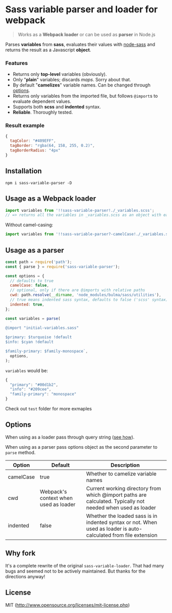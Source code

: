 # Sass variable parser and loader for webpack

> Works as a **Webpack loader** or can be used as **parser** in Node.js

Parses **variables** from **sass**, evaluates their values with [node-sass](https://github.com/sass/node-sass) and returns the result as a Javascript **object**.

### Features

* Returns only **top-level** variables (obviously).
* Only "**plain**" variables; discards _maps_. Sorry about that.
* By default "**camelizes**" variable names. Can be changed through [options](#options).
* Returns only variables from the imported file, but follows `@import`s to evaluate dependent values.
* Supports both **scss** and **indented** syntax.
* **Reliable**. Thoroughly tested.

### Result example

```javascript
{
  tagColor: "#409EFF",
  tagBorder: "rgba(64, 158, 255, 0.2)",
  tagBorderRadius: "4px"
}
```

## Installation

`npm i sass-variable-parser -D`

## Usage as a Webpack loader

```javascript
import variables from '!!sass-variable-parser!./_variables.scss';
// => returns all the variables in _variables.scss as an object with each variable name camelCased
```

Without camel-casing:

```javascript
import variables from '!!sass-variable-parser?-camelCase!./_variables.scss';
```

## Usage as a parser

```javascript
const path = require('path');
const { parse } = require('sass-variable-parser');

const options = {
  // defaults to true
  camelCase: false,
  // optional, only if there are @imports with relative paths
  cwd: path.resolve(__dirname, 'node_modules/bulma/sass/utilities'),
  // true means indented sass syntax, defaults to false ('scss' syntax)
  indented: true,
};

const variables = parse(
  `
@import "initial-variables.sass"

$primary: $turquoise !default
$info: $cyan !default

$family-primary: $family-monospace`,
  options,
);
```

`variables` would be:

```javascript
{
  "primary": "#00d1b2",
  "info": "#209cee",
  "family-primary": "monospace"
}
```

Check out `test` folder for more exmaples

## Options

When using as a loader pass through query string ([see how](https://github.com/webpack/loader-utils#parsequery)).

When using as a parser pass options object as the second parameter to `parse` method.

| Option    | Default                               | Description                                                                                                      |
| --------- | ------------------------------------- | ---------------------------------------------------------------------------------------------------------------- |
| camelCase | true                                  | Whether to camelize variable names                                                                               |
| cwd       | Webpack's context when used as loader | Current working directory from which @import paths are calculated. Typically not needed when used as loader      |
| indented  | false                                 | Whether the loaded sass is in indented syntax or not. When used as loader is auto-calculated from file extension |

## Why fork

It's a complete rewrite of the original `sass-variable-loader`. That had many bugs and seemed not to be actively maintained. But thanks for the directions anyway!

## License

MIT (http://www.opensource.org/licenses/mit-license.php)
